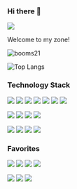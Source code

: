 ### Hi there 👋 

![](https://visitor-badge.glitch.me/badge?page_id=yxKryptonite.readme)

Welcome to my zone!

![booms21](https://github-readme-stats.vercel.app/api?username=yxKryptonite&show_icons=true&include_all_commits=true?count_private=true?include_all_commits=true&theme=dracula)     

![Top Langs](https://github-readme-stats.vercel.app/api/top-langs/?username=yxKryptonite&layout=compact&theme=dracula)

### Technology Stack
[![](https://img.shields.io/badge/-Python-007396?style=for-the-badge&logo=python&logoColor=ffffff)](https://www.python.org/)
![](https://img.shields.io/badge/-C++-007396?style=for-the-badge&logo=cplusplus&logoColor=ffffff)
![](https://img.shields.io/badge/-C-007396?style=for-the-badge&logo=c&logoColor=ffffff)
![](https://img.shields.io/badge/-Jupyter-007396?style=for-the-badge&logo=jupyter&logoColor=ffffff)
![](https://img.shields.io/badge/-HTML5-007396?style=for-the-badge&logo=html5&logoColor=ffffff)
![](https://img.shields.io/badge/-CSS3-007396?style=for-the-badge&logo=css3&logoColor=ffffff)
![](https://img.shields.io/badge/-Markdown-007396?style=for-the-badge&logo=markdown&logoColor=ffffff)

[![](https://img.shields.io/badge/-PyTorch-007396?style=for-the-badge&logo=pytorch&logoColor=ffffff)](https://www.pytorch.org/)
![](https://img.shields.io/badge/-Tensorflow-007396?style=for-the-badge&logo=tensorflow&logoColor=ffffff)
![](https://img.shields.io/badge/-Keras-007396?style=for-the-badge&logo=keras&logoColor=ffffff)
![](https://img.shields.io/badge/-Shell-007396?style=for-the-badge&logo=shell&logoColor=ffffff)

[![](https://img.shields.io/badge/-GitHub-007396?style=for-the-badge&logo=github&logoColor=ffffff)](https://www.github.com/)
![](https://img.shields.io/badge/-Git-007396?style=for-the-badge&logo=git&logoColor=ffffff)
[![](https://img.shields.io/badge/-Gitee-007396?style=for-the-badge&logo=gitee&logoColor=ffffff)](https://www.gitee.com/)
[![](https://img.shields.io/badge/-VSCode-007396?style=for-the-badge&logo=visualstudiocode&logoColor=ffffff)](https://code.visualstudiocode.com/)

### Favorites
[![](https://img.shields.io/badge/-Apple-007396?style=for-the-badge&logo=apple&logoColor=ffffff)](https://www.apple.com/)
[![](https://img.shields.io/badge/-Google-007396?style=for-the-badge&logo=google&logoColor=ffffff)](https://www.google.com/)
[![](https://img.shields.io/badge/-Microsoft-007396?style=for-the-badge&logo=microsoft&logoColor=ffffff)](https://www.microsoft.com/)
[![](https://img.shields.io/badge/-Amazon-007396?style=for-the-badge&logo=amazon&logoColor=ffffff)](https://www.amazon.com/)

[![](https://img.shields.io/badge/-Twitter-007396?style=for-the-badge&logo=twitter&logoColor=ffffff)](https://www.twitter.com/)
[![](https://img.shields.io/badge/-Youtube-007396?style=for-the-badge&logo=youtube&logoColor=ffffff)](https://www.youtube.com/)
[![](https://img.shields.io/badge/-Instagram-007396?style=for-the-badge&logo=instagram&logoColor=ffffff)](https://www.instagram.com/)

<!--
**yxKryptonite/yxKryptonite** is a ✨ _special_ ✨ repository because its `README.md` (this file) appears on your GitHub profile.

Here are some ideas to get you started:

- 🔭 I’m currently working on ...
- 🌱 I’m currently learning ...
- 👯 I’m looking to collaborate on ...
- 🤔 I’m looking for help with ...
- 💬 Ask me about ...
- 📫 How to reach me: ...
- 😄 Pronouns: ...
- ⚡ Fun fact: ...
-->
